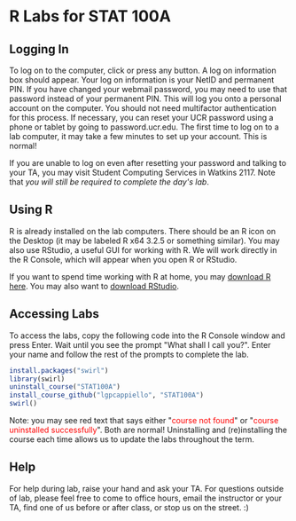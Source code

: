 # R Labs for STAT 100A

## Logging In

To log on to the computer, click or press any button. A log on information box should appear. Your log on information is your NetID and permanent PIN. If you have changed your webmail password, you may need to use that password instead of your permanent PIN. This will log you onto a personal account on the computer. You should not need multifactor authentication for this process. If necessary, you can reset your UCR password using a phone or tablet by going to password.ucr.edu. The first time to log on to a lab computer, it may take a few minutes to set up your account. This is normal!

If you are unable to log on even after resetting your password and talking to your TA, you may visit Student Computing Services in Watkins 2117. Note that *you will still be required to complete the day's lab*. 

## Using R

R is already installed on the lab computers. There should be an R icon on the Desktop (it may be labeled R x64 3.2.5 or something similar). You may also use RStudio, a useful GUI for working with R. We will work directly in the R Console, which will appear when you open R or RStudio. 

If you want to spend time working with R at home, you may <a href="https://www.r-project.org/" target="blank">download R here</a>. You may also want to <a href="https://www.rstudio.com/" target="blank">download RStudio</a>.

## Accessing Labs

To access the labs, copy the following code into the R Console window and press Enter. Wait until you see the prompt "What shall I call you?". Enter your name and follow the rest of the prompts to complete the lab.
```r
install.packages("swirl")
library(swirl)
uninstall_course("STAT100A")
install_course_github("lgpcappiello", "STAT100A")
swirl()
```
Note: you may see red text that says either "<span style="color:red">course not found</span>" or "<span style="color:red">course uninstalled successfully</span>". Both are normal! Uninstalling and (re)installing the course each time allows us to update the labs throughout the term.

## Help

For help during lab, raise your hand and ask your TA. For questions outside of lab, please feel free to come to office hours, email the instructor or your TA, find one of us before or after class, or stop us on the street. :)
